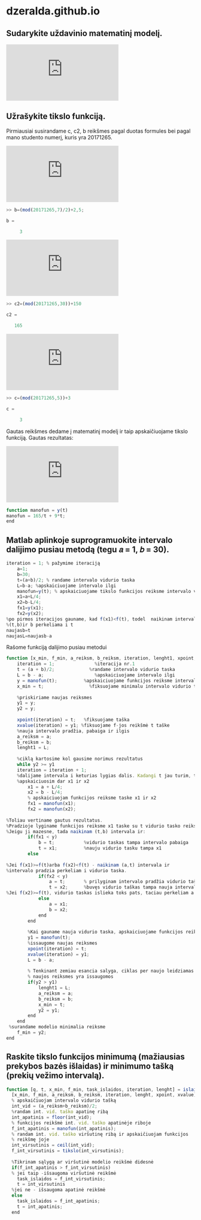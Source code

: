 # dzeralda.github.io
## Sudarykite uždavinio matematinį modelį.

![matematiniomodelioformule](https://latex.codecogs.com/gif.latex?min%20c%28t%29%3D%5Cfrac%7Bc2%7D%7Bt%7D&plus;c*t*b)

## Užrašykite tikslo funkciją.

Pirmiausiai susirandame c, c2, b reikšmes pagal duotas formules bei pagal mano studento numerį, kuris yra 20171265.

![prekestonomis](https://latex.codecogs.com/gif.latex?b%3D%5Cfrac%7BStudnr*mod*7%7D%7B2%7D&plus;2%2C5)

```javascript
>> b=(mod(20171265,7)/2)+2,5;

b =

     3
```

![partijoskaina](https://latex.codecogs.com/gif.latex?c2%3D%28studnr*mod*30%29&plus;150)

```javascript
>> c2=(mod(20171265,30))+150

c2 =

   165
```

![islaidos](https://latex.codecogs.com/gif.latex?c%3Dstudnr*mod*5&plus;3)

```javascript
>> c=(mod(20171265,5))+3

c =

     3
```
Gautas reikšmes dedame į matematinį modelį ir taip apskaičiuojame tikslo funkciją. 
Gautas rezultatas:

![tikslofunkcija](https://latex.codecogs.com/gif.latex?y%28t%29%3D%5Cfrac%7B165%7D%7Bt%7D&plus;9*t)

```javascript
function manofun = y(t)
manofun = 165/t + 9*t;
end
```
## Matlab aplinkoje suprogramuokite intervalo dalijimo pusiau metodą (tegu 𝑎 = 1, 𝑏 = 30). 

```javascript
iteration = 1; % pažymime iteraciją
    a=1;
    b=30;
    t=(a+b)/2; % randame intervalo vidurio taska
    L=b-a; %apskaiciuojame intervalo ilgi
    manofun=y(t); % apskaiciuojame tikslo funkcijos reiksme intervalo vidurio taske
    x1=a+L/4;
    x2=b-L/4;
    fx1=y(x1);
    fx2=y(x2);
%po pirmos iteracijos gauname, kad f(x1)<f(t), todel  naikinam intervala
%(t,b)ir b perkeliama i t
naujasb=t
naujasL=naujasb-a
```
Rašome funkciją dalijimo pusiau metodui
```javascript
function [x_min, f_min, a_reiksm, b_reiksm, iteration, lenght1, xpoint, xvalue] = dalijimas_pusiau(a, b)
    iteration = 1;               %iteracija nr.1
    t = (a + b)/2;             %randame intervalo vidurio taska
    L = b - a;                   %apskaiciuojame intervalo ilgi
    y = manofun(t);          %apskaiciuojame funkcijos reiksme intervalo vidurio taske
    x_min = t;                 %fiksuojame minimalu intervalo vidurio taska
    
    %priskiriame naujas reiksmes 
    y1 = y;           
    y2 = y;              
    
    xpoint(iteration) = t;   %fiksuojame taška
    xvalue(iteration) = y1; %fiksuojame f-jos reikšmė t taške 
    %nauja intervalo pradžia, pabaiga ir ilgis
    a_reiksm = a;     
    b_reiksm = b;     
    lenght1 = L;            
 
    %ciklą kartosime kol gausime norimus rezultatus
    while y2 >= y1
    iteration = iteration + 1; 
    %dalijame intervala i keturias lygias dalis. Kadangi t jau turim, tai
    %apskaiciuosim dar x1 ir x2
        x1 = a + L/4; 
        x2 = b - L/4; 
        % apskaiciuojam funkcijos reiksme taske x1 ir x2
        fx1 = manofun(x1); 
        fx2 = manofun(x2); 
        
%Toliau vertiname gautus rezultatus. 
%Pradzioje lyginame funkcijos reiksme x1 taske su t vidurio tasko reiksme. 
%Jeigu ji mazesne, tada naikinam (t,b) intervala ir:
        if(fx1 < y)
            b = t;           %vidurio taskas tampa intervalo pabaiga
            t = x1;          %nauju vidurio tasku tampa x1 
        else
            
%Jei f(x1)>=f(t)arba f(x2)<f(t) - naikinam (a,t) intervala ir
%intervalo pradzia perkeliam i vidurio taska.
            if(fx2 < y)                
                a = t;       % prilyginam intervalo pradžia vidurio taškui
                t = x2;      %buvęs vidurio taškas tampa nauja intervalo pabaiga
%Jei f(x2)>=f(t), vidurio taskas islieka toks pats, taciau perkeliam a ir b:
            else
                a = x1;    
                b = x2;     
            end
        end
        
        %Kai gauname nauja vidurio taska, apskaiciuojame funkcijos reiksme.
        y1 = manofun(t);  
        %issaugome naujas reiksmes 
        xpoint(iteration) = t;   
        xvalue(iteration) = y1; 
        L = b - a;  
        
        % Tenkinant zemiau esancia salyga, ciklas per naujo leidziamas ir
        % naujos reiksmes yra issaugomos
        if(y2 > y1)        
            lenght1 = L;        
            a_reiksm = a; 
            b_reiksm = b; 
            x_min = t;       
            y2 = y1;       
        end
    end
 %surandame modelio minimalia reiksme
    f_min = y2;                
end
```
## Raskite tikslo funkcijos minimumą (mažiausias prekybos bazės išlaidas) ir minimumo tašką (prekių vežimo intervalą).
```javascript
function [q, t, x_min, f_min, task_islaidos, iteration, lenght] = islaidos(a, b)
  [x_min, f_min, a_reiksm, b_reiksm, iteration, lenght, xpoint, xvalue] = dalijimas_pusiau(a, b);
  % apskaičiuojam intervalo vidurio tašką
  int_vid = (a_reiksm+b_reiksm)/2; 
  %randam int. vid. taško apatinę ribą
  int_apatinis = floor(int_vid);    
  % funkcijos reikšmė int. vid. taško apatinėje riboje
  f_int_apatinis = manofun(int_apatinis);
  % randam int. vid. taško viršutinę ribą ir apskaičiuojam funkcijos
  % reikšmę joje
  int_virsutinis = ceil(int_vid);            
  f_int_virsutinis = tikslo(int_virsutinis);      
  
  %Tikrinam sąlygą ar viršutinė modelio reikšmė didesnė
  if(f_int_apatinis > f_int_virsutinis)  
  % jei taip -išsaugoma viršutinė reikšmė
    task_islaidos = f_int_virsutinis;                        
    t = int_virsutinis  
  %jei ne - išsaugoma apatinė reikšmė
  else 
    task_islaidos = f_int_apatinis;                        
    t = int_apatinis;                       
  end
```
